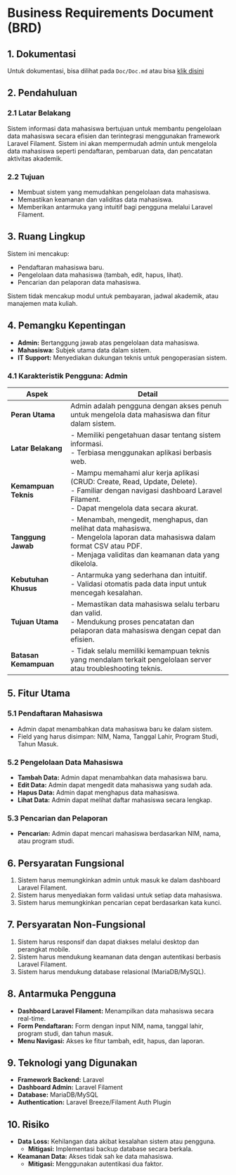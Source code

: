 # Business Requirements Document (BRD)

## 1. Dokumentasi
Untuk dokumentasi, bisa dilihat pada `Doc/Doc.md` atau bisa [klik disini](Doc/doc.md)

## 2. Pendahuluan
### 2.1 Latar Belakang
Sistem informasi data mahasiswa bertujuan untuk membantu pengelolaan data mahasiswa secara efisien dan terintegrasi menggunakan framework Laravel Filament. Sistem ini akan mempermudah admin untuk mengelola data mahasiswa seperti pendaftaran, pembaruan data, dan pencatatan aktivitas akademik.

### 2.2 Tujuan
- Membuat sistem yang memudahkan pengelolaan data mahasiswa.
- Memastikan keamanan dan validitas data mahasiswa.
- Memberikan antarmuka yang intuitif bagi pengguna melalui Laravel Filament.

## 3. Ruang Lingkup
Sistem ini mencakup:
- Pendaftaran mahasiswa baru.
- Pengelolaan data mahasiswa (tambah, edit, hapus, lihat).
- Pencarian dan pelaporan data mahasiswa.

Sistem tidak mencakup modul untuk pembayaran, jadwal akademik, atau manajemen mata kuliah.

## 4. Pemangku Kepentingan
- **Admin:** Bertanggung jawab atas pengelolaan data mahasiswa.
- **Mahasiswa:** Subjek utama data dalam sistem.
- **IT Support:** Menyediakan dukungan teknis untuk pengoperasian sistem.

### 4.1 Karakteristik Pengguna: Admin
| **Aspek**            | **Detail**                                                                                     |
|-----------------------|-----------------------------------------------------------------------------------------------|
| **Peran Utama**       | Admin adalah pengguna dengan akses penuh untuk mengelola data mahasiswa dan fitur dalam sistem. |
| **Latar Belakang**    | - Memiliki pengetahuan dasar tentang sistem informasi.<br>- Terbiasa menggunakan aplikasi berbasis web. |
| **Kemampuan Teknis**  | - Mampu memahami alur kerja aplikasi (CRUD: Create, Read, Update, Delete).<br>- Familiar dengan navigasi dashboard Laravel Filament.<br>- Dapat mengelola data secara akurat. |
| **Tanggung Jawab**    | - Menambah, mengedit, menghapus, dan melihat data mahasiswa.<br>- Mengelola laporan data mahasiswa dalam format CSV atau PDF.<br>- Menjaga validitas dan keamanan data yang dikelola. |
| **Kebutuhan Khusus**  | - Antarmuka yang sederhana dan intuitif.<br>- Validasi otomatis pada data input untuk mencegah kesalahan. |
| **Tujuan Utama**      | - Memastikan data mahasiswa selalu terbaru dan valid.<br>- Mendukung proses pencatatan dan pelaporan data mahasiswa dengan cepat dan efisien. |
| **Batasan Kemampuan** | - Tidak selalu memiliki kemampuan teknis yang mendalam terkait pengelolaan server atau troubleshooting teknis. |

## 5. Fitur Utama
### 5.1 Pendaftaran Mahasiswa
- Admin dapat menambahkan data mahasiswa baru ke dalam sistem.
- Field yang harus disimpan: NIM, Nama, Tanggal Lahir, Program Studi, Tahun Masuk.

### 5.2 Pengelolaan Data Mahasiswa
- **Tambah Data:** Admin dapat menambahkan data mahasiswa baru.
- **Edit Data:** Admin dapat mengedit data mahasiswa yang sudah ada.
- **Hapus Data:** Admin dapat menghapus data mahasiswa.
- **Lihat Data:** Admin dapat melihat daftar mahasiswa secara lengkap.

### 5.3 Pencarian dan Pelaporan
- **Pencarian:** Admin dapat mencari mahasiswa berdasarkan NIM, nama, atau program studi.

## 6. Persyaratan Fungsional
1. Sistem harus memungkinkan admin untuk masuk ke dalam dashboard Laravel Filament.
2. Sistem harus menyediakan form validasi untuk setiap data mahasiswa.
3. Sistem harus memungkinkan pencarian cepat berdasarkan kata kunci.

## 7. Persyaratan Non-Fungsional
1. Sistem harus responsif dan dapat diakses melalui desktop dan perangkat mobile.
2. Sistem harus mendukung keamanan data dengan autentikasi berbasis Laravel Filament.
3. Sistem harus mendukung database relasional (MariaDB/MySQL).

## 8. Antarmuka Pengguna
- **Dashboard Laravel Filament:** Menampilkan data mahasiswa secara real-time.
- **Form Pendaftaran:** Form dengan input NIM, nama, tanggal lahir, program studi, dan tahun masuk.
- **Menu Navigasi:** Akses ke fitur tambah, edit, hapus, dan laporan.

## 9. Teknologi yang Digunakan
- **Framework Backend:** Laravel
- **Dashboard Admin:** Laravel Filament
- **Database:** MariaDB/MySQL
- **Authentication:** Laravel Breeze/Filament Auth Plugin

## 10. Risiko
- **Data Loss:** Kehilangan data akibat kesalahan sistem atau pengguna.
  - **Mitigasi:** Implementasi backup database secara berkala.
- **Keamanan Data:** Akses tidak sah ke data mahasiswa.
  - **Mitigasi:** Menggunakan autentikasi dua faktor.
